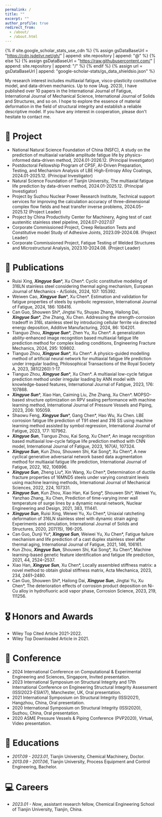 ```yaml
---
permalink: /
title: ""
excerpt: ""
author_profile: true
redirect_from: 
  - /about/
  - /about.html
---
```


{% if site.google_scholar_stats_use_cdn %}
{% assign gsDataBaseUrl = "https://cdn.jsdelivr.net/gh/" | append: site.repository | append: "@" %}
{% else %}
{% assign gsDataBaseUrl = "https://raw.githubusercontent.com/" | append: site.repository | append: "/" %}
{% endif %}
{% assign url = gsDataBaseUrl | append: "google-scholar-stats/gs_data_shieldsio.json" %}

<span class='anchor' id='about-me'></span>

My research interest includes multiaxial fatigue, visco-plasticity constitutive model, and data-driven mechanics. Up to now (Aug. 2023), I have published over 10 papers in the International Journal of Fatigue, International Journal of Mechanical Science, International Journal of Solids and Structures, and so on. I hope to explore the essence of material deformation in the field of structural integrity and establish a reliable descriptive model. If you have any interest in cooperation, please don't hesitate to contact me.

# 💼 Project
<!-- ***2023***: &nbsp;🎉🎉  The 1st version of personal academic webpage is constructed. -->
- National Natural Science Foundation of China (NSFC), A study on the prediction of multiaxial variable amplitude fatigue life by physics-informed data-driven method, 2024.01-2026.12. (Principal Investigator)
- Postdoctoral Fellowship Program of CPSF, AI-Driven Preparation, Testing, and Mechanism Analysis of LBE High-Entropy Alloy Coatings, 2024.01-2025.12. (Principal Investigator)
- Natural Science Foundation of Tianjin University, The multiaxial fatigue life prediction by data-driven method, 2024.01-2025.12. (Principal Investigator)
- Project by Suzhou Nuclear Power Research Institute, Technical support services for improving the calculation accuracy of three-dimensional complex flow fields and heat transfer inverse problems, 2024.05–2025.12 (Project Leader)
- Project by China Productivity Center for Machinery, Aging test of cast austenitic stainless steel pipeline, 2024.07–2027.07
- Corporate Commissioned Project, Creep Relaxation Tests and Constitutive model Study of Adhesive Joints, 2023.09-2024.08. (Project Leader)
- Corporate Commissioned Project, Fatigue Testing of Welded Structures and Microstructural Analysis, 2023.10-2024.08. (Project Leader)

# 📝 Publications 
- Ruisi Xing, ***Xingyue Sun***\*, Xu Chen\*. Cyclic constitutive modeling of 316LN stainless steel considering thermal aging mechanism, European Journal of Mechanics - A/Solids, 2024, 107: 105392.
- Weiwen Cao, ***Xingyue Sun***\*, Xu Chen\*. Estimation and validation for fatigue properties of steels by symbolic regression, International Journal of Fatigue, 2024, 186: 108416.
- Can Guo, Shouwen Shi*, Jingtai Yu, Shuyao Zhang, Hailong Dai, ***Xingyue Sun***\*, Zhe Zhang, Xu Chen. Addressing the strength-corrosion tradeoff in 316L stainless steel by introducing cellular ferrite via directed energy deposition, Additive Manufacturing, 2024, 86: 104201.
- Tianguo Zhou, ***Xingyue Sun***\*, Zhen Yu, Xu Chen*. A generalization ability-enhanced image recognition based multiaxial fatigue life prediction method for complex loading conditions, Engineering Fracture Mechanics, 2024, 295: 109802.
- Tianguo Zhou, ***Xingyue Sun***\*, Xu Chen*. A physics-guided modelling method of artificial neural network for multiaxial fatigue life prediction under irregular loading, Philosophical Transactions of the Royal Society A, 2023, 381(2260):1-17.
- Tianguo Zhou, ***Xingyue Sun***\*, Xu Chen*. A multiaxial low-cycle fatigue prediction method under irregular loading by ANN model with knowledge-based features, International Journal of Fatigue, 2023, 176: 107868.
- ***Xingyue Sun***\*, Xiao Han, Caiming Liu, Zhe Zhang, Xu Chen*. MOPSO-based structure optimization on RPV sealing performance with machine learning method, International Journal of Pressure Vessels and Piping, 2023, 206: 105059.
- Shaowu Feng, ***Xingyue Sun***\*, Gang Chen*, Hao Wu, Xu Chen. LBE corrosion fatigue life prediction of T91 steel and 316 SS using machine learning method assisted by symbol regression, International Journal of Fatigue, 2023, 177: 107962.
- ***Xingyue Sun***, Tianguo Zhou, Kai Song, Xu Chen\*, An image recognition based multiaxial low-cycle fatigue life prediction method with CNN model, International Journal of Fatigue, 2023, 167(A), 107324.
- ***Xingyue Sun***, Kun Zhou, Shouwen Shi, Kai Song\*, Xu Chen\*, A new cyclical generative adversarial network based data augmentation method for multiaxial fatigue life prediction, International Journal of Fatigue, 2022, 162, 106996.
- ***Xingyue Sun***, Zheng Liu\*, Xin Wang, Xu Chen\*, Determination of ductile fracture properties of 16MND5 steels under varying constraint levels using machine learning methods, International Journal of Mechanical Sciences, 2022, 224, 107331.
- ***Xingyue Sun***, Kun Zhou, Xiao Han, Kai Song\*, Shouwen Shi\*, Weiwei Yu, Yanzhao Zhang, Xu Chen, Prediction of time-varying inner wall temperature of surge lines by a dynamic neural network, Nuclear Engineering and Design, 2021, 383, 111441.
- ***Xingyue Sun***, Ruisi Xing, Weiwei Yu, Xu Chen\*, Uniaxial ratcheting deformation of 316LN stainless steel with dynamic strain aging: Experiments and simulation, International Journal of Solids and Structures, 2020, 207(15), 196-205.
- Can Guo, Dunji Yu\*, ***Xingyue Sun***, Weiwei Yu, Xu Chen\*, Fatigue failure mechanism and life prediction of a cast duplex stainless steel after thermal aging, International Journal of Fatigue, 2021, 146, 106161.
- Kun Zhou, ***Xingyue Sun***, Shouwen Shi, Kai Song\*, Xu Chen\*, Machine learning-based genetic feature identification and fatigue life prediction, 2021, 44, 2524–2537.
- Xiao Han, ***Xingyue Sun***, Xu Chen\*, Locally assembled stiffness matrix: a novel method to obtain global stiffness matrix, Acta Mechanica, 2023, 234, 2461–2480.
- Can Guo, Shouwen Shi\*, Hailong Dai, ***Xingyue Sun***, Jingtai Yu, Xu Chen\*, The deterioration effects of corrosion product deposition on Ni-Cu alloy in hydrofluoric acid vapor phase, Corrosion Science, 2023, 219, 111256.

# 🎖 Honors and Awards
- Wiley Top Cited Article 2021-2022. 
- Wiley Top Downloaded Article in 2021.

# 💬 Conference
- 2024 International Conference on Computational & Experimental Engineering and Sciences, Singapore, Invited presentation.
- 2023 International Symposium on Structural Integrity and 17th International Conference on Engineering Structural Integrity Assessment (ISSI2023-ESIA17), Manchester, UK, Oral presentation.
- 2021 International Symposium on Structural Integrity (ISSI2021), Hangzhou, China, Oral presentation.
- 2020 International Symposium on Structural Integrity (ISSI2020), Suzhou, China, Oral presentation.
- 2020 ASME Pressure Vessels & Piping Conference (PVP2020), Virtual, Video presentation.

# 📖 Educations
- *2017.09 - 2023.01*, Tianjin University, Chemical Machinery, Doctor. 
- *2013.09 - 2017.06*, Tianjin University, Process Equipment and Control Engineering, Bachelor. 

# 💻 Careers
- *2023.01 - Now*, assistant research fellow, Chemical Engineering School of Tianjin University, Tianjin, China.
